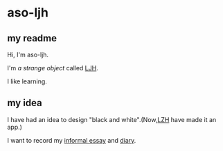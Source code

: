 # aso-ljh

## my readme

Hi, I'm aso-ljh.

I'm *a strange object*  called [LJH](https://github.com/aso-ljh).

I like learning.

## my idea

I have had an idea to design "black and white".(Now,[LZH](https://github.com/HPLZH) have made it an app.)

I want to record my [informal essay](https://github.com/aso-ljh/mypage/blob/main/mi/myinformalessay/index.md) and [diary](https://github.com/aso-ljh/aso-ljh/blob/main/my%20diary/index.md).
